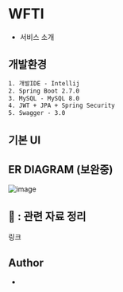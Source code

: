 # WFTI

- 서비스 소개


## 개발환경

```tex
1. 개발IDE - Intellij
2. Spring Boot 2.7.0
3. MySQL - MySQL 8.0
4. JWT + JPA + Spring Security
5. Swagger - 3.0
```

## 기본 UI



## ER DIAGRAM (보완중)

![image](https://user-images.githubusercontent.com/64065318/198616514-67a9330f-237f-41bd-b0cd-5d74de0942db.png)

## 👮 : 관련 자료 정리

링크

## Author

- 